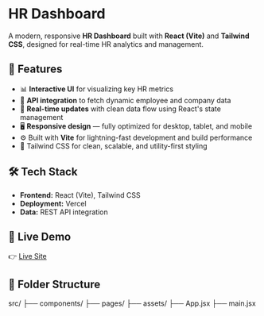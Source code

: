 # HR Dashboard

A modern, responsive **HR Dashboard** built with **React (Vite)** and **Tailwind CSS**, designed for real-time HR analytics and management.

## 🚀 Features

- 📊 **Interactive UI** for visualizing key HR metrics
- 📁 **API integration** to fetch dynamic employee and company data
- 🔄 **Real-time updates** with clean data flow using React's state management
- 🖥️ **Responsive design** — fully optimized for desktop, tablet, and mobile
- ⚙️ Built with **Vite** for lightning-fast development and build performance
- 🎨 Tailwind CSS for clean, scalable, and utility-first styling

## 🛠️ Tech Stack

- **Frontend:** React (Vite), Tailwind CSS
- **Deployment:** Vercel
- **Data:** REST API integration

## 📸 Live Demo

👉 [Live Site](https://hr-dashboard-git-main-charan-s-projects-647ac572.vercel.app)

## 📂 Folder Structure


src/
├── components/
├── pages/
├── assets/
├── App.jsx
├── main.jsx
